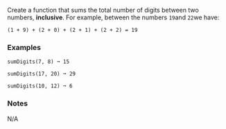 Create a function that sums the total number of digits between two numbers, **inclusive**. For example, between the numbers `19`and `22`we have:

    (1 + 9) + (2 + 0) + (2 + 1) + (2 + 2) = 19


### Examples ###
    sumDigits(7, 8) ➞ 15

    sumDigits(17, 20) ➞ 29

    sumDigits(10, 12) ➞ 6


### Notes ###
N/A